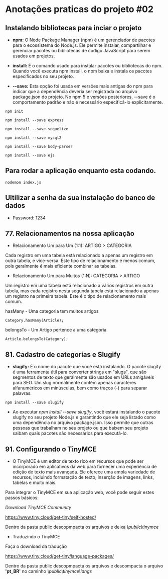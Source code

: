 # Anotações praticas do projeto #02 

## Instalando bibliotecas para inciar o projeto

 * **npm:** O Node Package Manager (npm) é um gerenciador de pacotes para o ecossistema do Node.js. Ele permite instalar, compartilhar e gerenciar pacotes ou bibliotecas de código JavaScript para serem usados em projetos.

 * **install:** É o comando usado para instalar pacotes ou bibliotecas do npm. Quando você executa npm install, o npm baixa e instala os pacotes especificados no seu projeto.

 * **--save:** Esta opção foi usada em versões mais antigas do npm para indicar que a dependência deveria ser registrada no arquivo package.json do projeto. No npm 5 e versões posteriores, --save é o comportamento padrão e não é necessário especificá-lo explicitamente.

~~~ 
npm init

npm install --save express

npm install --save sequelize

npm install --save mysql2

npm install --save body-parser

npm install --save ejs
~~~

## Para rodar a aplicação enquanto esta codando.
~~~
nodemon index.js
~~~

## Ultilizar a senha da sua instalação do banco de dados
* Password: 1234

## 77. Relacionamentos na nossa aplicação

  * Relacionamento Um para Um (1:1): ARTIGO > CATEGORIA

Cada registro em uma tabela está relacionado a apenas um registro em outra tabela, e vice-versa. Este tipo de relacionamento é menos comum, pois geralmente é mais eficiente combinar as tabelas.

  * Relacionamento Um para Muitos (1:N): CATEGORIA > ARTIGO

Um registro em uma tabela está relacionado a vários registros em outra tabela, mas cada registro nesta segunda tabela está relacionado a apenas um registro na primeira tabela. Este é o tipo de relacionamento mais comum.

hasMany - Uma categoria tem muitos artigos
~~~
Category.hasMany(Article);
~~~

belongsTo - Um Artigo pertence a uma categoria
~~~
Article.belongsTo(Category);
~~~

## 81. Cadastro de categorias e Slugify

 * **slugify:** É o nome do pacote que você está instalando. O pacote slugify é uma ferramenta útil para converter strings em "slugs", que são segmentos de texto que geralmente são usados em URLs amigáveis para SEO. Um slug normalmente contém apenas caracteres alfanuméricos em minúsculas, bem como traços (-) para separar palavras.

~~~ 
npm install --save slugify
~~~

 * Ao executar *npm install --save slugify*, você estará instalando o pacote slugify no seu projeto Node.js e garantindo que ele seja listado como uma dependência no arquivo package.json. Isso permite que outras pessoas que trabalham no seu projeto ou que baixem seu projeto saibam quais pacotes são necessários para executá-lo.

 ## 91. Configurando o TinyMCE

  * O TinyMCE é um editor de texto rico em recursos que pode ser incorporado em aplicativos da web para fornecer uma experiência de edição de texto mais avançada. Ele oferece uma ampla variedade de recursos, incluindo formatação de texto, inserção de imagens, links, tabelas e muito mais.

Para integrar o TinyMCE em sua aplicação web, você pode seguir estes passos básicos:

*Download TinyMCE Community*

https://www.tiny.cloud/get-tiny/self-hosted/

Dentro da pasta public descopmpacta os arquivos e deixa *\public\tinymce*

 * Traduzindo o TinyMCE

Faça o download da tradução

https://www.tiny.cloud/get-tiny/language-packages/

Dentro da pasta public descopmpacta os arquivos e descompacta o arquivo **'pt_BR'** no caminho *\public\tinymce\langs*
